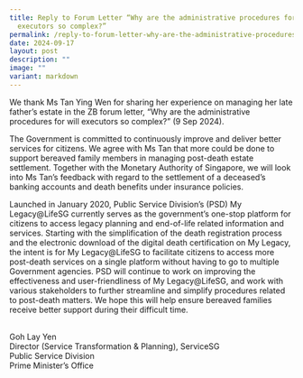 ```yaml
---
title: Reply to Forum Letter “Why are the administrative procedures for will
  executors so complex?”
permalink: /reply-to-forum-letter-why-are-the-administrative-procedures-for-will-executors-so-complex/
date: 2024-09-17
layout: post
description: ""
image: ""
variant: markdown
---
```

<p>We thank Ms Tan Ying Wen for sharing her experience on managing her late
father’s estate in the ZB forum letter, “Why are the administrative procedures
for will executors so complex?” (9 Sep 2024).</p>

<p>The Government is committed to continuously improve and deliver better
services for citizens. We agree with Ms Tan that more could be done to
support bereaved family members in managing post-death estate settlement.
Together with the Monetary Authority of Singapore, we will look into Ms
Tan’s feedback with regard to the settlement of a deceased’s banking accounts
and death benefits under insurance policies.</p>

<p>Launched in January 2020, Public Service Division’s (PSD) My Legacy@LifeSG
currently serves as the government’s one-stop platform for citizens to
access legacy planning and end-of-life related information and services.
Starting with the simplification of the death registration process and
the electronic download of the digital death certification on My Legacy,
the intent is for My Legacy@LifeSG to facilitate citizens to access more
post-death services on a single platform without having to go to multiple
Government agencies. PSD will continue to work on improving the effectiveness
and user-friendliness of My Legacy@LifeSG, and work with various stakeholders
to further streamline and simplify procedures related to post-death matters.
We hope this will help ensure bereaved families receive better support
during their difficult time.</p>
<p></p>
<br>Goh Lay Yen
<br>Director (Service Transformation &amp; Planning), ServiceSG 
<br>Public Service Division
<br>Prime Minister’s Office
<p></p>